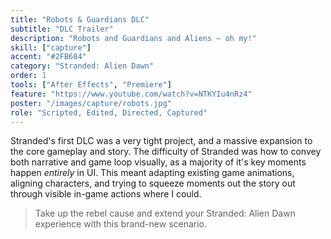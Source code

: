 ```yaml
---
title: "Robots & Guardians DLC"
subtitle: "DLC Trailer"
description: "Robots and Guardians and Aliens — oh my!"
skill: ["capture"]
accent: "#2FB684"
category: "Stranded: Alien Dawn"
order: 1
tools: ["After Effects", "Premiere"]
feature: "https://www.youtube.com/watch?v=NTKYIu4nRz4"
poster: "/images/capture/robots.jpg"
role: "Scripted, Edited, Directed, Captured"
---
```


<script>
  import YouTube from '$lib/components/YouTube.svelte';

</script>

Stranded's first DLC was a very tight project, and a massive expansion to the core gameplay and story. The difficulty of Stranded was how to convey both narrative and game loop visually, as a majority of it's key moments happen _entirely_ in UI. This meant adapting existing game animations, aligning characters, and trying to squeeze moments out the story out through visible in-game actions where I could.

> Take up the rebel cause and extend your Stranded: Alien Dawn experience with this brand-new scenario.

<YouTube url="https://www.youtube.com/watch?v=NTKYIu4nRz4" />
